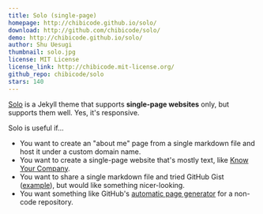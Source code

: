 ```yaml
---
title: Solo (single-page)
homepage: http://chibicode.github.io/solo/
download: http://github.com/chibicode/solo/
demo: http://chibicode.github.io/solo/
author: Shu Uesugi
thumbnail: solo.jpg
license: MIT License
license_link: http://chibicode.mit-license.org/
github_repo: chibicode/solo
stars: 140
---
```


[Solo](http://chibicode.github.io/solo) is a Jekyll theme that supports
**single-page websites** only, but supports them well. Yes, it's
responsive.

Solo is useful if...

* You want to create an "about me" page from a single markdown file and
  host it under a custom domain name.
* You want to create a single-page website that's mostly text, like
  [Know Your Company](https://knowyourcompany.com/).
* You want to share a single markdown file and tried GitHub Gist
  ([example](https://gist.github.com/dypsilon/5819504)), but would like
  something nicer-looking.
* You want something like GitHub's [automatic page
  generator](http://pages.github.com/) for a non-code repository.
